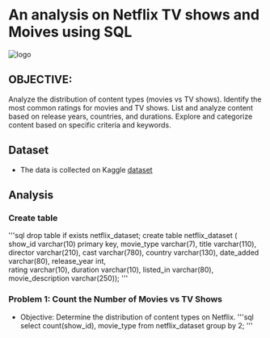 # An analysis on Netflix TV shows and Moives using SQL 
![logo](https://akm-img-a-in.tosshub.com/indiatoday/images/story/202012/Netflix-New-Feature-Audio-Only_1200x768.jpeg?size=690:388)
## OBJECTIVE: 
Analyze the distribution of content types (movies vs TV shows).
Identify the most common ratings for movies and TV shows.
List and analyze content based on release years, countries, and durations.
Explore and categorize content based on specific criteria and keywords.
## Dataset
- The data is collected on Kaggle [dataset](https://www.kaggle.com/datasets/shivamb/netflix-shows?resource=download)
## Analysis
### Create table
'''sql
drop table if exists netflix_dataset;
create table netflix_dataset
(
show_id varchar(10) primary key,
movie_type varchar(7),
title varchar(110),
director varchar(210),
cast varchar(780),
country varchar(130),
date_added varchar(80),
release_year int,	
rating varchar(10),
duration varchar(10),
listed_in varchar(80),
movie_description varchar(250));
'''

### Problem 1: Count the Number of Movies vs TV Shows
- Objective: Determine the distribution of content types on Netflix.
'''sql
select count(show_id), movie_type from netflix_dataset
group by 2;
'''

